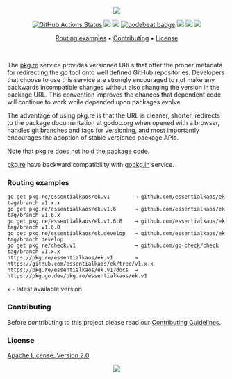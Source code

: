 <p align="center"><img src="https://gh.kaos.st/pkgre.svg"/></p>

<p align="center">
  <a href="https://github.com/essentialkaos/pkgre/actions"><img src="https://github.com/essentialkaos/pkgre/workflows/CI/badge.svg" alt="GitHub Actions Status" /></a>
  <a href="https://github.com/essentialkaos/pkgre/actions?query=workflow%3ACodeQL"><img src="https://github.com/essentialkaos/pkgre/workflows/CodeQL/badge.svg" /></a>
  <a href="https://goreportcard.com/report/github.com/essentialkaos/pkgre"><img src="https://goreportcard.com/badge/github.com/essentialkaos/pkgre" /></a>
  <a href="https://codebeat.co/projects/github-com-essentialkaos-pkgre-master"><img alt="codebeat badge" src="https://codebeat.co/badges/f29ed07b-af32-4d45-a342-59b20e3bfcf9" /></a>
  <a href="#"><img src="https://healthchecks.io/badge/6f454deb-5215-40aa-933f-f91a8e579a07/sKjRtflJ-2/server.svg" /></a>
  <a href="#"><img src="https://healthchecks.io/badge/6f454deb-5215-40aa-933f-f91a8e579a07/2FbciL3K-2/morpher.svg" /></a>
  <a href="#license"><img src="https://gh.kaos.st/apache2.svg"></a>
</p>

<p align="center"><a href="#routing-examples">Routing examples</a> • <a href="#contributing">Contributing</a> • <a href="#license">License</a></p>

<br/>

The [pkg.re](https://pkg.re) service provides versioned URLs that offer the proper metadata for redirecting the go tool onto well defined GitHub repositories. Developers that choose to use this service are strongly encouraged to not make any backwards incompatible changes without also changing the version in the package URL. This convention improves the chances that dependent code will continue to work while depended upon packages evolve.


The advantage of using pkg.re is that the URL is cleaner, shorter, redirects to the package documentation at godoc.org when opened with a browser, handles git branches and tags for versioning, and most importantly encourages the adoption of stable versioned package APIs.


Note that pkg.re does not hold the package code.


[pkg.re](https://pkg.re) have backward compatibility with [gopkg.in](https://gopkg.in) service.

### Routing examples

```
go get pkg.re/essentialkaos/ek.v1        → github.com/essentialkaos/ek tag/branch v1.x.x
go get pkg.re/essentialkaos/ek.v1.6      → github.com/essentialkaos/ek tag/branch v1.6.x
go get pkg.re/essentialkaos/ek.v1.6.8    → github.com/essentialkaos/ek tag/branch v1.6.8
go get pkg.re/essentialkaos/ek.develop   → github.com/essentialkaos/ek tag/branch develop
go get pkg.re/check.v1                   → github.com/go-check/check tag/branch v1.x.x
https://pkg.re/essentialkaos/ek.v1       → https://github.com/essentialkaos/ek/tree/v1.x.x
https://pkg.re/essentialkaos/ek.v1?docs  → https://pkg.go.dev/pkg.re/essentialkaos/ek.v1
```

`x` - latest available version

### Contributing

Before contributing to this project please read our [Contributing Guidelines](https://github.com/essentialkaos/contributing-guidelines#contributing-guidelines).

### License

[Apache License, Version 2.0](https://www.apache.org/licenses/LICENSE-2.0)

<p align="center"><a href="https://essentialkaos.com"><img src="https://gh.kaos.st/ekgh.svg"/></a></p>
